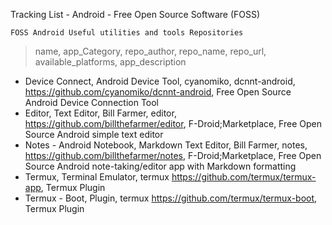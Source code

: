 Tracking List - Android - Free Open Source Software (FOSS)
```
FOSS Android Useful utilities and tools Repositories 
```

> name, app_Category, repo_author, repo_name, repo_url, available_platforms, app_description
+ Device Connect, Android Device Tool, cyanomiko, dcnnt-android, https://github.com/cyanomiko/dcnnt-android, Free Open Source Android Device Connection Tool
+ Editor, Text Editor, Bill Farmer, editor, https://github.com/billthefarmer/editor, F-Droid;Marketplace, Free Open Source Android simple text editor
+ Notes - Android Notebook, Markdown Text Editor, Bill Farmer, notes, https://github.com/billthefarmer/notes, F-Droid;Marketplace, Free Open Source Android note-taking/editor app with Markdown formatting
+ Termux, Terminal Emulator, termux https://github.com/termux/termux-app, Termux Plugin
+ Termux - Boot, Plugin, termux https://github.com/termux/termux-boot, Termux Plugin

